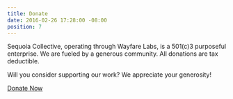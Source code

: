 ```yaml
---
title: Donate
date: 2016-02-26 17:28:00 -08:00
position: 7
---
```


Sequoia Collective, operating through Wayfare Labs, is a 501(c)3 purposeful enterprise. We are fueled by a generous community. All donations are tax deductible.

Will you consider supporting our work? We appreciate your generosity!

<a href="https://wayfarelabs.givingfuel.com/general-fund" class="button huge">Donate Now</a>